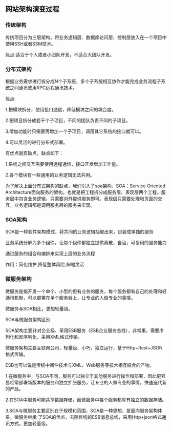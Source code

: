 ## 网站架构演变过程

### 传统架构

传统项目分为三层架构，将业务逻辑层、数据库访问层、控制层放入在一个项目中 使用SSH或者SSM技术。

优点:适合于个人或者小团队开发，不适合大团队开发。

### 分布式架构

根据业务需求进行拆分成N个子系统，多个子系统相互协作才能完成业务流程子系统之间通讯使用RPC远程通讯技术。

优点:

1.把模块拆分，使用接口通信，降低模块之间的耦合度。

2.把项目拆分成若干个子项目，不同的团队负责不同的子项目。

3.增加功能时只需要再增加一个子项目，调用其它系统的接口就可以。

4.可以灵活的进行分布式部署。

有优点就有缺点，缺点如下：

1.系统之间交互需要使用远程通信，接口开发增加工作量。

2.各个模块有一些通用的业务逻辑无法共用。

为了解决上面分布式架构的缺点，我们引入了soa架构，SOA：Service Oriented Architecture面向服务的架构。也就是把工程拆分成服务层、表现层两个工程。服务层中包含业务逻辑，只需要对外提供服务即可。表现层只需要处理和页面的交互，业务逻辑都是调用服务层的服务来实现。

### SOA架构

SOA是一种软件架构模式，将共同的业务逻辑抽取出来，封装成单独的服务 

业务系统分解为多个组件，让每个组件都独立提供离散，自治，可复用的服务能力

通过服务的组合和编排来实现上层的业务流程

作用：简化维护,降低整体风险,伸缩灵活



### 微服务架构

微服务是指开发一个单个、小型的但有业务的服务，每个服务都有自己的处理和轻通讯机制，可以部署在单个服务器上，让专业的人做专业的事情。

微服务与SOA相比，更加轻量级。

SOA与微服务架构区别

SOA架构主要针对企业级、采用ESB服务（ESB企业服务总线），非常重，需要序列化和反序列化，采用XML格式传输。

微服务架构主要互联网公司，轻量级、小巧，独立运行，基于Http+Rest+JSON格式传输。

ESB也可以说是传统中间件技术与XML、Web服务等技术相互结合的产物。



1.在微服务中，与SOA不同，服务可以独立于其他服务进行操作和部署，因此更容易经常部署新版本的服务和独立扩张服务，让专业的人做专业的事情，快速迭代新的产品。

2.在SOA中服务可能共享数据存储，而微服务中每个服务都具有独立的数据存储。

3.SOA与微服务主要区别在于规模和范围，SOA是一种思想，是面向服务架构体系，微服务继承 了SOA的优点，去除传统的ESB消息总线，采用Http+json格式通讯方式，更加轻量级。